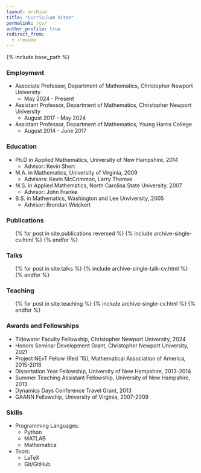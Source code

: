 ```yaml
---
layout: archive
title: "Curriculum Vitae"
permalink: /cv/
author_profile: true
redirect_from:
  - /resume
---
```


{% include base_path %}

### Employment
* Associate Professor, Department of Mathematics, Christopher Newport University
  * May 2024 - Present
* Assistant Professor, Department of Mathematics, Christopher Newport University
  * August 2017 - May 2024
* Assistant Professor, Department of Mathematics, Young Harris College
  * August 2014 - June 2017

### Education
* Ph.D in Applied Mathematics, University of New Hampshire, 2014
  * Advisor: Kevin Short
* M.A. in Mathematics, University of Virginia, 2009
  * Advisors: Kevin McCrimmon, Larry Thomas
* M.S. in Applied Mathematics, North Carolina State University, 2007
  * Advisor: John Franke
* B.S. in Mathematics, Washington and Lee Unviversity, 2005
  * Advisor: Brendan Weickert

### Publications
  <ul>{% for post in site.publications reversed %}
    {% include archive-single-cv.html %}
  {% endfor %}</ul>
  
### Talks
  <ul>{% for post in site.talks %}
    {% include archive-single-talk-cv.html %}
  {% endfor %}</ul>
  
### Teaching
  <ul>{% for post in site.teaching %}
    {% include archive-single-cv.html %}
  {% endfor %}</ul>
  
### Awards and Fellowships
* Tidewater Faculty Fellowship, Christopher Newport University, 2024
* Honors Seminar Development Grant, Christopher Newport University, 2021
* Project NExT Fellow (Red '15), Mathematical Association of America, 2015-2016
* Dissertation Year Fellowship, University of New Hampshire, 2013-2014
* Summer Teaching Assistant Fellowship, University of New Hampshire, 2013
* Dynamics Days Conference Travel Grant, 2013
* GAANN Fellowship, University of Virginia, 2007-2009

### Skills
* Programming Languages:
  * Python
  * MATLAB
  * Mathematica
* Tools:
  * LaTeX
  * Git/GitHub
